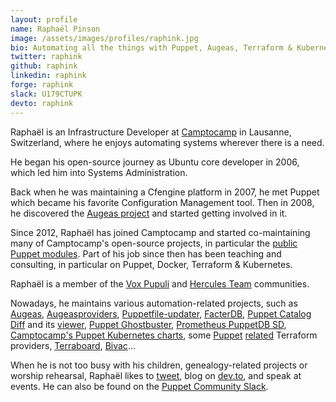 ```yaml
---
layout: profile
name: Raphaël Pinson
image: /assets/images/profiles/raphink.jpg
bio: Automating all the things with Puppet, Augeas, Terraform & Kubernetes!
twitter: raphink
github: raphink
linkedin: raphink
forge: raphink
slack: U179CTUPK
devto: raphink
---
```


Raphaël is an Infrastructure Developer at [Camptocamp](https://camptocamp.com)
in Lausanne, Switzerland, where he enjoys automating systems wherever there is a need.

He began his open-source journey as Ubuntu core developer in 2006, which led
him into Systems Administration.

Back when he was maintaining a Cfengine platform in 2007, he met Puppet which
became his favorite Configuration Management tool. Then in 2008, he discovered
the [Augeas project](https://augeas.net) and started getting involved in it.

Since 2012, Raphaël has joined Camptocamp and started co-maintaining
many of Camptocamp's open-source projects, in particular
the [public Puppet modules](https://forge.puppet.com/camptocamp).
Part of his job since then has been teaching and consulting,
in particular on Puppet, Docker, Terraform & Kubernetes.

Raphaël is a member of the [Vox Pupuli](https://voxpupuli.org/) and [Hercules Team](https://github.com/hercules-team) communities.

Nowadays, he maintains various automation-related projects, such as
[Augeas](https://augeas.net), [Augeasproviders](https://augeasproviders.com),
[Puppetfile-updater](https://github.com/camptocamp/puppetfile-updater),
[FacterDB](https://camptocamp.github.io/facterdb/),
[Puppet Catalog Diff](https://github.com/camptocamp/puppet-catalog-diff) and its [viewer](https://github.com/camptocamp/puppet-catalog-diff-viewer),
[Puppet Ghostbuster](https://github.com/camptocamp/puppet-ghostbuster),
[Prometheus PuppetDB SD](https://github.com/camptocamp/prometheus-puppetdb-sd),
[Camptocamp's Puppet Kubernetes charts](https://github.com/camptocamp/charts),
some [Puppet](https://github.com/camptocamp/terraform-provider-puppetdb) [related](https://github.com/camptocamp/terraform-provider-puppetca) Terraform providers,
[Terraboard](https://camptocamp.github.io/terraboard/), [Bivac](https://camptocamp.github.io/bivac/)…

When he is not too busy with his children, genealogy-related projects
or worship rehearsal,
Raphaël likes to [tweet](https://twitter.com/raphink),
blog on [dev.to](https://dev.to/raphink), and speak at events. He can also be
found on the [Puppet Community Slack](https://slack.puppet.com/).
